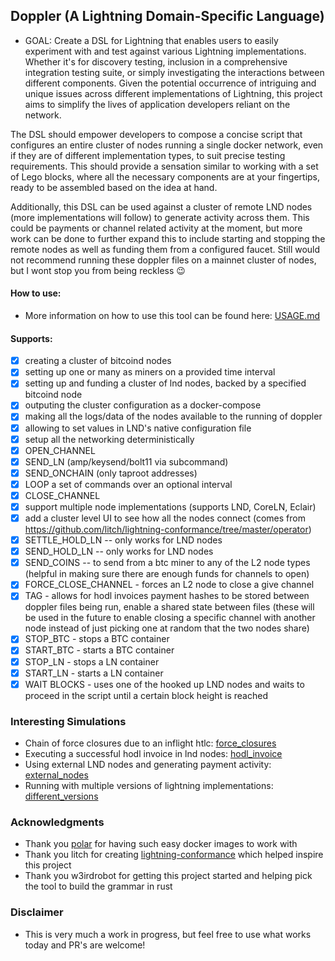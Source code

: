 ## Doppler (A Lightning Domain-Specific Language)

- GOAL: Create a DSL for Lightning that enables users to easily experiment with and test against various Lightning implementations. Whether it's for discovery testing, inclusion in a comprehensive integration testing suite, or simply investigating the interactions between different components. Given the potential occurrence of intriguing and unique issues across different implementations of Lightning, this project aims to simplify the lives of application developers reliant on the network.

The DSL should empower developers to compose a concise script that configures an entire cluster of nodes running a single docker network, even if they are of different implementation types, to suit precise testing requirements. This should provide a sensation similar to working with a set of Lego blocks, where all the necessary components are at your fingertips, ready to be assembled based on the idea at hand.

Additionally, this DSL can be used against a cluster of remote LND nodes (more implementations will follow) to generate activity across them. This could be payments or channel related activity at the moment, but more work can be done to further expand this to include starting and stopping the remote nodes as well as funding them from a configured faucet. Still would not recommend running these doppler files on a mainnet cluster of nodes, but I wont stop you from being reckless :wink:

#### How to use:
- More information on how to use this tool can be found here: [USAGE.md](./docs/USAGE.md)

#### Supports:
- [x] creating a cluster of bitcoind nodes
- [x] setting up one or many as miners on a provided time interval
- [x] setting up and funding a cluster of lnd nodes, backed by a specified bitcoind node
- [x] outputing the cluster configuration as a docker-compose
- [x] making all the logs/data of the nodes available to the running of doppler
- [x] allowing to set values in LND's native configuration file
- [x] setup all the networking deterministically
- [x] OPEN_CHANNEL
- [x] SEND_LN (amp/keysend/bolt11 via subcommand)
- [x] SEND_ONCHAIN (only taproot addresses)
- [x] LOOP a set of commands over an optional interval
- [x] CLOSE_CHANNEL
- [X] support multiple node implementations (supports LND, CoreLN, Eclair)
- [x] add a cluster level UI to see how all the nodes connect (comes from https://github.com/litch/lightning-conformance/tree/master/operator)
- [x] SETTLE_HOLD_LN -- only works for LND nodes 
- [x] SEND_HOLD_LN -- only works for LND nodes
- [x] SEND_COINS --  to send from a btc miner to any of the L2 node types (helpful in making sure there are enough funds for channels to open)
- [x] FORCE_CLOSE_CHANNEL - forces an L2 node to close a give channel
- [x] TAG - allows for hodl invoices payment hashes to be stored between doppler files being run, enable a shared state between files (these will be used in the future to enable closing a specific channel with another node instead of just picking one at random that the two nodes share)
- [x] STOP_BTC - stops a BTC container
- [x] START_BTC - starts a BTC container
- [x] STOP_LN - stops a LN container
- [x] START_LN - starts a LN container
- [x] WAIT BLOCKS - uses one of the hooked up LND nodes and waits to proceed in the script until a certain block height is reached

### Interesting Simulations
- Chain of force closures due to an inflight htlc: [force_closures](./doppler_files/force_close/README.md)
- Executing a successful hodl invoice in lnd nodes: [hodl_invoice](./doppler_files/hold_invoices/README.md)
- Using external LND nodes and generating payment activity: [external_nodes](./doppler_files/external_nodes/README.md)
- Running with multiple versions of lightning implementations: [different_versions](./doppler_files/different_images/different_images.doppler)

### Acknowledgments
* Thank you [polar](https://github.com/jamaljsr/polar) for having such easy docker images to work with
* Thank you litch for creating [lightning-conformance](https://github.com/litch/lightning-conformance) which helped inspire this project
* Thank you w3irdrobot for getting this project started and helping pick the tool to build the grammar in rust

### Disclaimer
* This is very much a work in progress, but feel free to use what works today and PR's are welcome!
